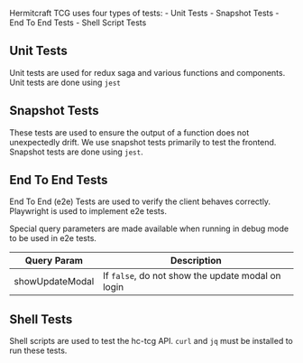 Hermitcraft TCG uses four types of tests:
	- Unit Tests 
	- Snapshot Tests
	- End To End Tests
	- Shell Script Tests

## Unit Tests
Unit tests are used for redux saga and various functions and components.
Unit tests are done using `jest`

## Snapshot Tests
These tests are used to ensure the output of a function does not unexpectedly drift.
We use snapshot tests primarily to test the frontend. Snapshot tests are done using `jest`.

## End To End Tests
End To End (e2e) Tests are used to verify the client behaves correctly.
Playwright is used to implement e2e tests.

Special query parameters are made available when running in debug mode to be used in e2e tests.

| Query Param | Description |
| ----------- | ----------- |
| showUpdateModal | If `false`, do not show the update modal on login |


## Shell Tests
Shell scripts are used to test the hc-tcg API. `curl` and `jq` must be installed to run these tests.


